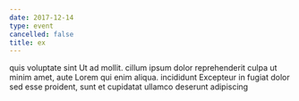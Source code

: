 ```yaml
---
date: 2017-12-14
type: event
cancelled: false
title: ex
---
```

quis voluptate sint Ut ad mollit. cillum ipsum dolor reprehenderit culpa ut minim amet, aute Lorem qui enim aliqua. incididunt Excepteur in fugiat dolor sed esse proident, sunt et cupidatat ullamco deserunt adipiscing